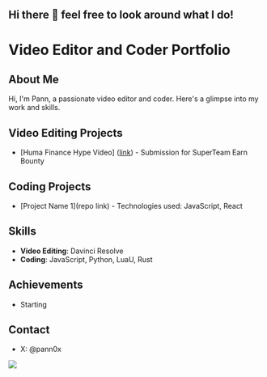 ## Hi there 👋 feel free to look around what I do!

# Video Editor and Coder Portfolio

## About Me
Hi, I'm Pann, a passionate video editor and coder. Here's a glimpse into my work and skills.

## Video Editing Projects
- [Huma Finance Hype Video] ([link]([url](https://x.com/pann0x/status/1871129578846265562))) - Submission for SuperTeam Earn Bounty

## Coding Projects
- [Project Name 1](repo link) - Technologies used: JavaScript, React

## Skills
- **Video Editing**: Davinci Resolve
- **Coding**: JavaScript, Python, LuaU, Rust 

## Achievements
- Starting

## Contact
- X: @pann0x

<!--
**pann0x/pann0x** is a ✨ _special_ ✨ repository because its `README.md` (this file) appears on your GitHub profile.

Here are some ideas to get you started:

- 🔭 I’m currently working on ...
- 🌱 I’m currently learning ...
- 👯 I’m looking to collaborate on ...
- 🤔 I’m looking for help with ...
- 💬 Ask me about ...
- 📫 How to reach me: ...
- 😄 Pronouns: ...
- ⚡ Fun fact: ...
-->

<a href="https://visitcount.itsvg.in">
  <img src="https://visitcount.itsvg.in/api?id=pann0x&label=Profile%20Views&color=12&icon=1&pretty=true" />
</a>
